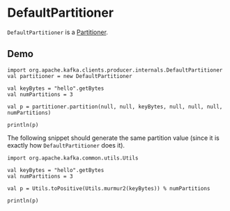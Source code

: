 # DefaultPartitioner

`DefaultPartitioner` is a [Partitioner](Partitioner.md).

## Demo

```text
import org.apache.kafka.clients.producer.internals.DefaultPartitioner
val partitioner = new DefaultPartitioner

val keyBytes = "hello".getBytes
val numPartitions = 3

val p = partitioner.partition(null, null, keyBytes, null, null, null, numPartitions)

println(p)
```

The following snippet should generate the same partition value (since it is exactly how `DefaultPartitioner` does it).

```text
import org.apache.kafka.common.utils.Utils

val keyBytes = "hello".getBytes
val numPartitions = 3

val p = Utils.toPositive(Utils.murmur2(keyBytes)) % numPartitions

println(p)
```
